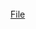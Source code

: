<br>
<script>
  $(function(){
      $(".element7").typed({
        strings: ["A list was obtained through a classified espionage.", "We beleive it is an attempt by notorious hacker KrAk3n at a concerted DDOS.You need analyse this ASAP and tell us what his next target is."],
        typeSpeed: 40
      });
  });
</script>
<div class="element7"></div>
<a href='./h24fk/ab1b9f9e7a76810398605d7dc491497078a34e41'>File</a>